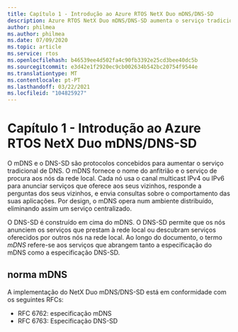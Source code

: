 ```yaml
---
title: Capítulo 1 - Introdução ao Azure RTOS NetX Duo mDNS/DNS-SD
description: Azure RTOS NetX Duo mDNS/DNS-SD aumenta o serviço tradicional de DNS.
author: philmea
ms.author: philmea
ms.date: 07/09/2020
ms.topic: article
ms.service: rtos
ms.openlocfilehash: b46539ee4d502fa4c90fb3392e25cd3bee40dc5b
ms.sourcegitcommit: e3d42e1f2920ec9cb002634b542bc20754f9544e
ms.translationtype: MT
ms.contentlocale: pt-PT
ms.lasthandoff: 03/22/2021
ms.locfileid: "104825927"
---
```

# <a name="chapter-1---introduction-to-azure-rtos-netx-duo-mdnsdns-sd"></a>Capítulo 1 - Introdução ao Azure RTOS NetX Duo mDNS/DNS-SD

O mDNS e o DNS-SD são protocolos concebidos para aumentar o serviço tradicional de DNS. O mDNS fornece o nome do anfitrião e o serviço de procura aos nós da rede local. Cada nó usa o canal multicast IPv4 ou IPv6 para anunciar serviços que oferece aos seus vizinhos, responde a perguntas dos seus vizinhos, e envia consultas sobre o comportamento das suas aplicações. Por design, o mDNS opera num ambiente distribuído, eliminando assim um serviço centralizado.

O DNS-SD é construído em cima do mDNS. O DNS-SD permite que os nós anunciem os serviços que prestam à rede local ou descubram serviços oferecidos por outros nós na rede local. Ao longo do documento, o termo *mDNS* refere-se aos serviços que abrangem tanto a especificação do mDNS como a especificação DNS-SD.

## <a name="mdns-standard"></a>norma mDNS

A implementação do NetX Duo mDNS/DNS-SD está em conformidade com os seguintes RFCs:

- RFC 6762: especificação mDNS
- RFC 6763: Especificação DNS-SD